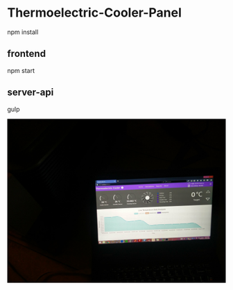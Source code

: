 # Thermoelectric-Cooler-Panel

npm install

## frontend
 
npm start

## server-api

gulp

![alt text](https://raw.githubusercontent.com/davae1an/Thermoelectric-Cooler-Panel/master/IMG_20170605_022613.jpg)
